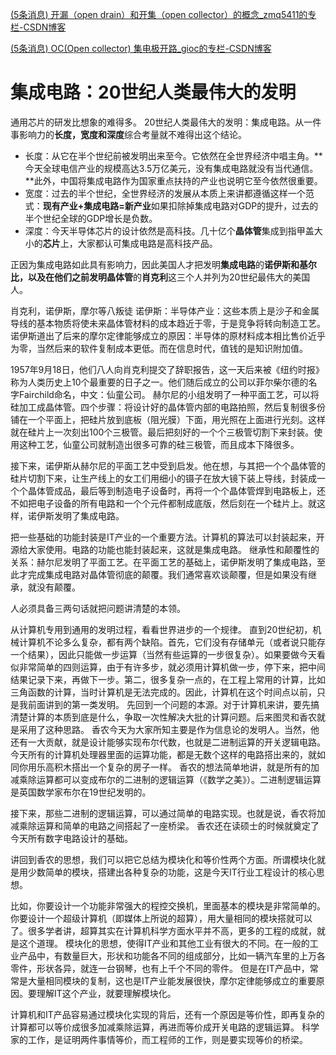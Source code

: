 

[(5条消息) 开漏（open drain）和开集（open collector）的概念_zmq5411的专栏-CSDN博客](https://blog.csdn.net/zmq5411/article/details/6005977)

[(5条消息) OC(Open collector) 集电极开路_gioc的专栏-CSDN博客](https://blog.csdn.net/gioc/article/details/84648217)

# 集成电路：20世纪人类最伟大的发明

通用芯片的研发比想象的难得多。
20世纪人类最伟大的发明：集成电路。从一件事影响力的**长度，宽度和深度**综合考量就不难得出这个结论。

* 长度：从它在半个世纪前被发明出来至今。它依然在全世界经济中唱主角。**今天全球电信产业的规模高达3.5万亿美元，没有集成电路就没有当代通信。**此外，中国将集成电路作为国家重点扶持的产业也说明它至今依然很重要。
* 宽度：过去的半个世纪，全世界经济的发展从本质上来讲都遵循这样一个范式：**现有产业+集成电路=新产业**如果扣除掉集成电路对GDP的提升，过去的半个世纪全球的GDP增长是负数。
* 深度：今天半导体芯片的设计依然是高科技。几十亿个**晶体管**集成到指甲盖大小的**芯片**上，大家都认可集成电路是高科技产品。


正因为集成电路如此具有影响力，因此美国人才把发明**集成电路**的**诺伊斯和基尔比，**以及在他们之前发明**晶体管**的**肖克利**这三个人并列为20世纪最伟大的美国人。

肖克利，诺伊斯，摩尔等八叛徒
诺伊斯：半导体产业：这些本质上是沙子和金属导线的基本物质将使未来晶体管材料的成本趋近于零，于是竞争将转向制造工艺。诺伊斯道出了后来的摩尔定律能够成立的原因：半导体的原材料成本相比售价近乎为零，当然后来的软件复制成本更低。而在信息时代，值钱的是知识附加值。

1957年9月18日，他们八人向肖克利提交了辞职报告，这一天后来被《纽约时报》称为人类历史上10个最重要的日子之一。他们随后成立的公司以菲尔柴尔德的名字Fairchild命名，中文：仙童公司。
赫尔尼的小组发明了一种平面工艺，可以将硅加工成晶体管。四个步骤：将设计好的晶体管内部的电路拍照，然后复制很多份铺在一个平面上，把硅片放到底板（阻光膜）下面，用光照在上面进行光刻。这样就在硅片上一次刻出100个三极管。最后把刻好的一个个三极管切割下来封装。使用这种工艺，仙童公司就制造出很多可靠的硅三极管，而且成本下降很多。

接下来，诺伊斯从赫尔尼的平面工艺中受到启发。他在想，与其把一个个晶体管的硅片切割下来，让生产线上的女工们用细小的镊子在放大镜下装上导线，封装成一个个晶体管成品，最后等到制造电子设备时，再将一个个晶体管焊到电路板上，还不如把电子设备的所有电路和一个个元件都制成底版，然后刻在一个硅片上。就这样，诺伊斯发明了集成电路。


把一些基础的功能封装是IT产业的一个重要方法。计算机的算法可以封装起来，开源给大家使用。电路的功能也能封装起来，这就是集成电路。
继承性和颠覆性的关系：赫尔尼发明了平面工艺。在平面工艺的基础上，诺伊斯发明了集成电路，至此才完成集成电路对晶体管彻底的颠覆。我们通常喜欢谈颠覆，但是如果没有继承，就没有颠覆。

人必须具备三两句话就把问题讲清楚的本领。



从计算机专用到通用的发明过程，看看世界进步的一个规律。
直到20世纪初，机械计算机不论多么复杂，都有两个缺陷。首先，它们没有存储单元（或者说只能存一个结果），因此只能做一步运算（当然有些运算的一步很复杂）。如果要做今天看似非常简单的四则运算，由于有许多步，就必须用计算机做一步，停下来，把中间结果记录下来，再做下一步。第二，很多复杂一点的，在工程上常用的计算，比如三角函数的计算，当时计算机是无法完成的。因此，计算机在这个时间点以前，只是我前面讲到的第一类发明。
先回到一个问题的本源。对于计算机来讲，要先搞清楚计算的本质到底是什么，争取一次性解决大批的计算问题。后来图灵和香农就是采用了这种思路。
香农今天为大家所知主要是作为信息论的发明人。当然，他还有一大贡献，就是设计能够实现布尔代数，也就是二进制运算的开关逻辑电路。今天所有的计算机处理器里面的运算功能，都是无数个这样的电路搭出来的，就如同你用乐高积木搭出一个复杂的房子一样。
香农的想法简单地讲，就是所有的加减乘除运算都可以变成布尔的二进制的逻辑运算（《数学之美》）。二进制逻辑运算是英国数学家布尔在19世纪发明的。

接下来，那些二进制的逻辑运算，可以通过简单的电路实现。也就是说，香农将加减乘除运算和简单的电路之间搭起了一座桥梁。
香农还在读硕士的时候就奠定了今天所有数字电路设计的基础。

讲回到香农的思想，我们可以把它总结为模块化和等价性两个方面。所谓模块化就是用少数简单的模块，搭建出各种复杂的功能，这是今天IT行业工程设计的核心思想。

比如，你要设计一个功能非常强大的程控交换机，里面基本的模块是非常简单的。你要设计一个超级计算机（即媒体上所说的超算），用大量相同的模块搭就可以了。很多学者讲，超算其实在计算机科学方面水平并不高，更多的工程的成就，就是这个道理。
模块化的思想，使得IT产业和其他工业有很大的不同。在一般的工业产品中，有数量巨大，形状和功能各不同的组成部分，比如一辆汽车里的上万各零件，形状各异，就连一台钢琴，也有上千个不同的零件。
但是在IT产品中，常常是大量相同模块的复制，这也是IT产业能发展很快，摩尔定律能够成立的重要原因。要理解IT这个产业，就要理解模块化。

计算机和IT产品容易通过模块化实现的背后，还有一个原因是等价性，即再复杂的计算都可以等价成很多加减乘除运算，再进而等价成开关电路的逻辑运算。
科学家的工作，是证明两件事情等价，而工程师的工作，则是要实现等价的桥梁。

